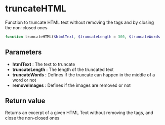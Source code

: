 truncateHTML
============

Function to truncate HTML text without removing the tags and by closing the non-closed ones

``` php
function truncateHTML($htmlText, $truncateLength = 300, $truncateWords = FALSE, $removeImages = TRUE)
```

<h2>Parameters</h2>

- <strong>htmlText</strong> : The text to truncate
- <strong>truncateLength</strong> : The length of the truncated text
- <strong>truncateWords</strong> : Defines if the truncate can happen in the middle of a word or not
- <strong>removeImages</strong> : Defines if the images are removed or not

<h2>Return value</h2>

Returns an excerpt of a given HTML Text without removing the tags, and close the non-closed ones
